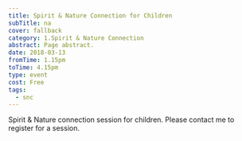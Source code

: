```yaml
---
title: Spirit & Nature Connection for Children
subTitle: na
cover: fallback
category: 1.Spirit & Nature Connection
abstract: Page abstract.
date: 2018-03-13
fromTime: 1.15pm
toTime: 4.15pm
type: event
cost: Free
tags:
  - snc
---
```


Spirit & Nature connection session for children. Please contact me to register for a session.


